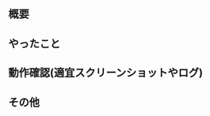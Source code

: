 ## 概要

<!--このプルリクで実現したいこと、その背景など-->

## やったこと

<!--このプルリクで何をしたのか？-->

## 動作確認(適宜スクリーンショットやログ)

<!--どのような動作確認を行ったのか？結果はどうか？-->
<!--frontendの改修の場合はスクリーンショットを貼る-->

## その他

<!--レビュワーへの参考情報（実装上の懸念点や注意点などあれば記載-->
